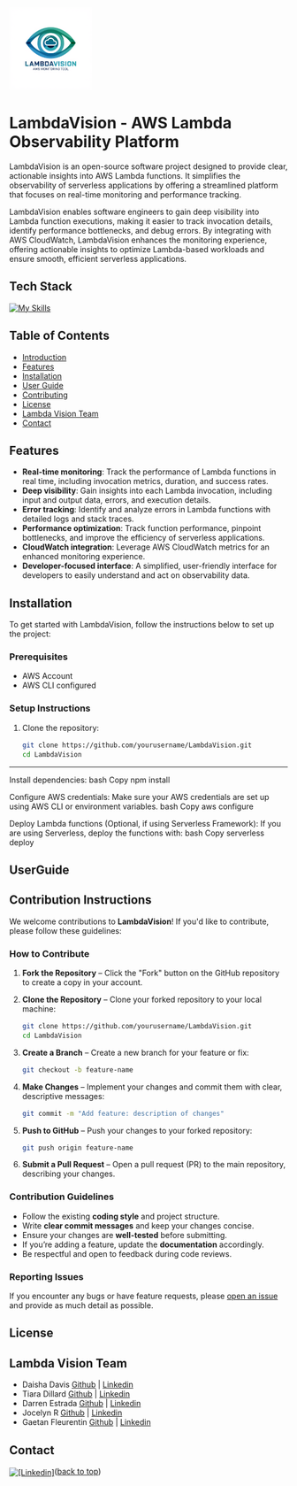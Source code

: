 <img src="client/assets/lambda-logo.png" alt="Logo" width="150">

# LambdaVision - AWS Lambda Observability Platform

LambdaVision is an open-source software project designed to provide clear, actionable insights into AWS Lambda functions. It simplifies the observability of serverless applications by offering a streamlined platform that focuses on real-time monitoring and performance tracking.

LambdaVision enables software engineers to gain deep visibility into Lambda function executions, making it easier to track invocation details, identify performance bottlenecks, and debug errors. By integrating with AWS CloudWatch, LambdaVision enhances the monitoring experience, offering actionable insights to optimize Lambda-based workloads and ensure smooth, efficient serverless applications.


## Tech Stack 
[![My Skills](https://skillicons.dev/icons?i=react,nodejs,express,tailwind,mongodb,webpack,d3,aws,jest)](https://skillicons.dev)  



## Table of Contents 
- [Introduction](#introduction) 
- [Features](#features)
- [Installation](#installation) 
- [User Guide](#UserGuide) 
- [Contributing](#ContributionInstructions)
- [License](#license)
- [Lambda Vision Team](#LambdaVisionTeam)
- [Contact](#Contact)

## Features

- **Real-time monitoring**: Track the performance of Lambda functions in real time, including invocation metrics, duration, and success rates.
- **Deep visibility**: Gain insights into each Lambda invocation, including input and output data, errors, and execution details.
- **Error tracking**: Identify and analyze errors in Lambda functions with detailed logs and stack traces.
- **Performance optimization**: Track function performance, pinpoint bottlenecks, and improve the efficiency of serverless applications.
- **CloudWatch integration**: Leverage AWS CloudWatch metrics for an enhanced monitoring experience.
- **Developer-focused interface**: A simplified, user-friendly interface for developers to easily understand and act on observability data.

## Installation

To get started with LambdaVision, follow the instructions below to set up the project:

### Prerequisites

- AWS Account
- AWS CLI configured

### Setup Instructions

1. Clone the repository:
   ```bash
   git clone https://github.com/yourusername/LambdaVision.git
   cd LambdaVision
_______________

Install dependencies:
bash
Copy
npm install

Configure AWS credentials: Make sure your AWS credentials are set up using AWS CLI or environment variables.
bash
Copy
aws configure

Deploy Lambda functions (Optional, if using Serverless Framework): If you are using Serverless, deploy the functions with:
bash
Copy
serverless deploy

## UserGuide

## Contribution Instructions 

We welcome contributions to **LambdaVision**! If you'd like to contribute, please follow these guidelines:  

### How to Contribute  
1. **Fork the Repository** – Click the "Fork" button on the GitHub repository to create a copy in your account.  

2. **Clone the Repository** – Clone your forked repository to your local machine:  
   ```bash
   git clone https://github.com/yourusername/LambdaVision.git
   cd LambdaVision
   ```
3. **Create a Branch** – Create a new branch for your feature or fix:  
   ```bash
   git checkout -b feature-name
   ```
4. **Make Changes** – Implement your changes and commit them with clear, descriptive messages:  
   ```bash
   git commit -m "Add feature: description of changes"
   ```
5. **Push to GitHub** – Push your changes to your forked repository:  
   ```bash
   git push origin feature-name
   ```
6. **Submit a Pull Request** – Open a pull request (PR) to the main repository, describing your changes.  

### Contribution Guidelines  
- Follow the existing **coding style** and project structure.  
- Write **clear commit messages** and keep your changes concise.  
- Ensure your changes are **well-tested** before submitting.  
- If you’re adding a feature, update the **documentation** accordingly.  
- Be respectful and open to feedback during code reviews.  

### Reporting Issues  
If you encounter any bugs or have feature requests, please [open an issue](https://github.com/yourusername/LambdaVision/issues) and provide as much detail as possible.  

## License

## Lambda Vision Team
- Daisha Davis [Github](https://github.com/daishadavis) | [Linkedin]()
- Tiara Dillard [Github](http://github.com/yosoytiara/) | [Linkedin]()
- Darren Estrada [Github](https://github.com/darrenestrada) | [Linkedin]()
- Jocelyn R [Github](https://github.com/1JocelynR) | [Linkedin]()
- Gaetan Fleurentin [Github](https://github.com/Gfleurentin) | [Linkedin]()


## Contact
<a href="https://www.linkedin.com/company/lambdavision/" target="blank">
 <img align="center" src="https://img.shields.io/badge/LinkedIn-0077B5?style=for-the-badge&logo=linkedin&logoColor=white" alt="[Linkedin]" /></a
 
<p align="right">(<a href="# LambdaVision - AWS Lambda Observability Platform">back to top</a>)</p>